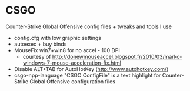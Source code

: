 CSGO
====

Counter-Strike Global Offensive config files + tweaks and tools I use
- config.cfg with low graphic settings
- autoexec + buy binds
- MouseFix win7+win8 for no accel - 100 DPI
  - courtesy of http://donewmouseaccel.blogspot.fr/2010/03/markc-windows-7-mouse-acceleration-fix.html  
- Disable ALT+TAB for AutoHotKey (http://www.autohotkey.com/)
- csgo-npp-language "CSGO ConfigFile" is a text highlight for Counter-Strike Global Offensive configuration files
